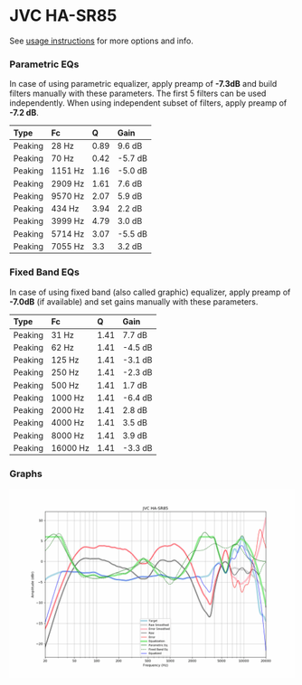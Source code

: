 # JVC HA-SR85
See [usage instructions](https://github.com/jaakkopasanen/AutoEq#usage) for more options and info.

### Parametric EQs
In case of using parametric equalizer, apply preamp of **-7.3dB** and build filters manually
with these parameters. The first 5 filters can be used independently.
When using independent subset of filters, apply preamp of **-7.2 dB**.

| Type    | Fc      |    Q | Gain    |
|:--------|:--------|:-----|:--------|
| Peaking | 28 Hz   | 0.89 | 9.6 dB  |
| Peaking | 70 Hz   | 0.42 | -5.7 dB |
| Peaking | 1151 Hz | 1.16 | -5.0 dB |
| Peaking | 2909 Hz | 1.61 | 7.6 dB  |
| Peaking | 9570 Hz | 2.07 | 5.9 dB  |
| Peaking | 434 Hz  | 3.94 | 2.2 dB  |
| Peaking | 3999 Hz | 4.79 | 3.0 dB  |
| Peaking | 5714 Hz | 3.07 | -5.5 dB |
| Peaking | 7055 Hz | 3.3  | 3.2 dB  |

### Fixed Band EQs
In case of using fixed band (also called graphic) equalizer, apply preamp of **-7.0dB**
(if available) and set gains manually with these parameters.

| Type    | Fc       |    Q | Gain    |
|:--------|:---------|:-----|:--------|
| Peaking | 31 Hz    | 1.41 | 7.7 dB  |
| Peaking | 62 Hz    | 1.41 | -4.5 dB |
| Peaking | 125 Hz   | 1.41 | -3.1 dB |
| Peaking | 250 Hz   | 1.41 | -2.3 dB |
| Peaking | 500 Hz   | 1.41 | 1.7 dB  |
| Peaking | 1000 Hz  | 1.41 | -6.4 dB |
| Peaking | 2000 Hz  | 1.41 | 2.8 dB  |
| Peaking | 4000 Hz  | 1.41 | 3.5 dB  |
| Peaking | 8000 Hz  | 1.41 | 3.9 dB  |
| Peaking | 16000 Hz | 1.41 | -3.3 dB |

### Graphs
![](./JVC%20HA-SR85.png)